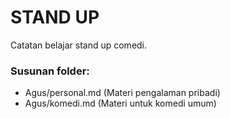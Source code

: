 # STAND UP

Catatan belajar stand up comedi.

### Susunan folder:
- Agus/personal.md (Materi pengalaman pribadi)
- Agus/komedi.md (Materi untuk komedi umum)